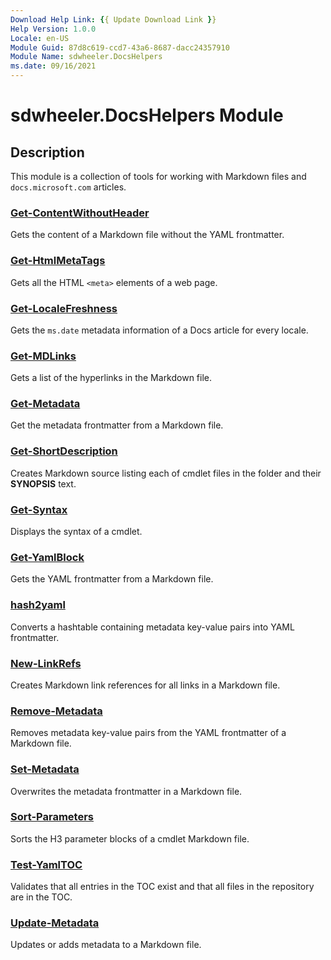 ```yaml
---
Download Help Link: {{ Update Download Link }}
Help Version: 1.0.0
Locale: en-US
Module Guid: 87d8c619-ccd7-43a6-8687-dacc24357910
Module Name: sdwheeler.DocsHelpers
ms.date: 09/16/2021
---
```


# sdwheeler.DocsHelpers Module

## Description

This module is a collection of tools for working with Markdown files and `docs.microsoft.com`
articles.

### [Get-ContentWithoutHeader](Get-ContentWithoutHeader.md)
Gets the content of a Markdown file without the YAML frontmatter.

### [Get-HtmlMetaTags](Get-HtmlMetaTags.md)
Gets all the HTML `<meta>` elements of a web page.

### [Get-LocaleFreshness](Get-LocaleFreshness.md)
Gets the `ms.date` metadata information of a Docs article for every locale.

### [Get-MDLinks](Get-MDLinks.md)
Gets a list of the hyperlinks in the Markdown file.

### [Get-Metadata](Get-Metadata.md)
Get the metadata frontmatter from a Markdown file.

### [Get-ShortDescription](Get-ShortDescription.md)
Creates Markdown source listing each of cmdlet files in the folder and their **SYNOPSIS** text.

### [Get-Syntax](Get-Syntax.md)
Displays the syntax of a cmdlet.

### [Get-YamlBlock](Get-YamlBlock.md)
Gets the YAML frontmatter from a Markdown file.

### [hash2yaml](hash2yaml.md)
Converts a hashtable containing metadata key-value pairs into YAML frontmatter.

### [New-LinkRefs](New-LinkRefs.md)
Creates Markdown link references for all links in a Markdown file.

### [Remove-Metadata](Remove-Metadata.md)
Removes metadata key-value pairs from the YAML frontmatter of a Markdown file.

### [Set-Metadata](Set-Metadata.md)
Overwrites the metadata frontmatter in a Markdown file.

### [Sort-Parameters](Sort-Parameters.md)
Sorts the H3 parameter blocks of a cmdlet Markdown file.

### [Test-YamlTOC](Test-YamlTOC.md)
Validates that all entries in the TOC exist and that all files in the repository are in the TOC.

### [Update-Metadata](Update-Metadata.md)
Updates or adds metadata to a Markdown file.
